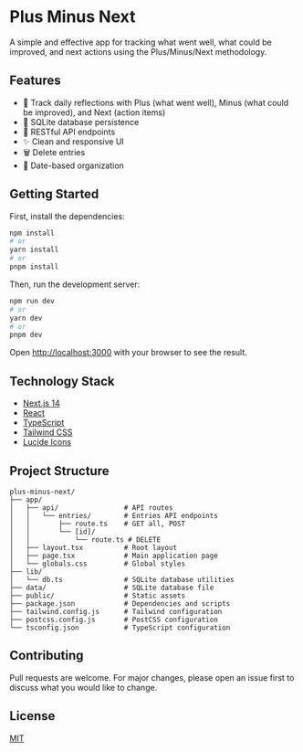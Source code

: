 # Plus Minus Next

A simple and effective app for tracking what went well, what could be improved, and next actions using the Plus/Minus/Next methodology.

## Features

- 📝 Track daily reflections with Plus (what went well), Minus (what could be improved), and Next (action items)
- 💾 SQLite database persistence
- 🔄 RESTful API endpoints
- ✨ Clean and responsive UI
- 🗑️ Delete entries
- 📅 Date-based organization

## Getting Started

First, install the dependencies:

```bash
npm install
# or
yarn install
# or
pnpm install
```

Then, run the development server:

```bash
npm run dev
# or
yarn dev
# or
pnpm dev
```

Open [http://localhost:3000](http://localhost:3000) with your browser to see the result.

## Technology Stack

- [Next.js 14](https://nextjs.org/)
- [React](https://reactjs.org/)
- [TypeScript](https://www.typescriptlang.org/)
- [Tailwind CSS](https://tailwindcss.com/)
- [Lucide Icons](https://lucide.dev/)

## Project Structure

```
plus-minus-next/
├── app/
│   ├── api/                # API routes
│   │   └── entries/        # Entries API endpoints
│   │       ├── route.ts    # GET all, POST
│   │       └── [id]/
│   │           └── route.ts # DELETE
│   ├── layout.tsx          # Root layout
│   ├── page.tsx            # Main application page
│   └── globals.css         # Global styles
├── lib/
│   └── db.ts               # SQLite database utilities
├── data/                   # SQLite database file
├── public/                 # Static assets
├── package.json            # Dependencies and scripts
├── tailwind.config.js      # Tailwind configuration
├── postcss.config.js       # PostCSS configuration
└── tsconfig.json           # TypeScript configuration
```

## Contributing

Pull requests are welcome. For major changes, please open an issue first to discuss what you would like to change.

## License

[MIT](https://choosealicense.com/licenses/mit/)